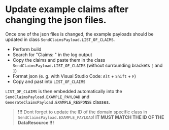 # Update example claims after changing the json files.

Once one of the json files is changed, the example payloads should be updated in class `SendClaimsPayload.LIST_OF_CLAIMS`.
+ Perform build
+ Search for "Claims: " in the log output
+ Copy the claims and paste them in the class `SendClaimsPayload.LIST_OF_CLAIMS` (without surrounding brackets `[` and `]`)
+ Format json (e. g. with Visual Studio Code: `Alt` + `Shift` + `F`)
+ Copy and past into `LIST_OF_CLAIMS` 

`LIST_OF_CLAIMS` is then embedded automatically into the `SendClaimsPayload.EXAMPLE_PAYLOAD` and `GenerateClaimsPayload.EXAMPLE_RESPONSE` classes.

> **!!!** Dont forget to update the ID of the domain specific class in `SendClaimsPayload.EXAMPLE_PAYLOAD`! **IT MUST MATCH THE ID OF THE DataResource !!!** 